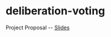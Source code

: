 # deliberation-voting
Project Proposal -- [Slides](https://docs.google.com/presentation/d/1EJMewxdCCkBh40YLsPXSBSp1_-U-FL5EWZZ1uma__IM/edit#slide=id.p)
